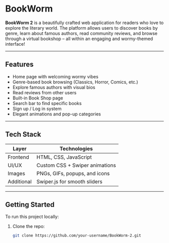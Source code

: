 # BookWorm 

**BookWorm 2** is a beautifully crafted web application for readers who love to explore the literary world. The platform allows users to discover books by genre, learn about famous authors, read community reviews, and browse through a virtual bookshop – all within an engaging and wormy-themed interface! 

---

##  Features

-  Home page with welcoming wormy vibes
-  Genre-based book browsing (Classics, Horror, Comics, etc.)
-  Explore famous authors with visual bios
-  Read reviews from other users
-  Built-in Book Shop page
-  Search bar to find specific books
-  Sign up / Log in system
-  Elegant animations and pop-up categories

---

## Tech Stack

| Layer      | Technologies                     |
|------------|----------------------------------|
| Frontend   | HTML, CSS, JavaScript            |
| UI/UX      | Custom CSS + Swiper animations   |
| Images     | PNGs, GIFs, popups, and icons    |
| Additional | Swiper.js for smooth sliders     |

---

##  Getting Started

To run this project locally:

1. Clone the repo:
   ```bash
   git clone https://github.com/your-username/BookWorm-2.git
